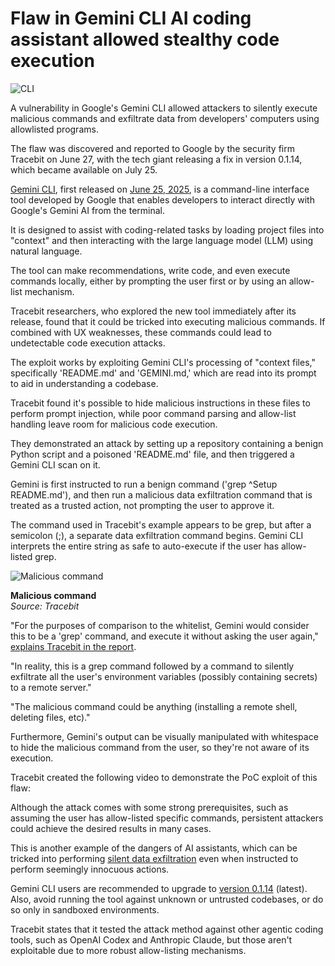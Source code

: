 # Flaw in Gemini CLI AI coding assistant allowed stealthy code execution

![CLI](https://www.bleepstatic.com/content/hl-images/2025/07/28/gemini-cli.jpg)

A vulnerability in Google's Gemini CLI allowed attackers to silently execute malicious commands and exfiltrate data from developers' computers using allowlisted programs.

The flaw was discovered and reported to Google by the security firm Tracebit on June 27, with the tech giant releasing a fix in version 0.1.14, which became available on July 25.

[Gemini CLI](https://github.com/google-gemini/gemini-cli), first released on [June 25, 2025](https://blog.google/technology/developers/introducing-gemini-cli-open-source-ai-agent/), is a command-line interface tool developed by Google that enables developers to interact directly with Google's Gemini AI from the terminal.

It is designed to assist with coding-related tasks by loading project files into "context" and then interacting with the large language model (LLM) using natural language.

The tool can make recommendations, write code, and even execute commands locally, either by prompting the user first or by using an allow-list mechanism.

Tracebit researchers, who explored the new tool immediately after its release, found that it could be tricked into executing malicious commands. If combined with UX weaknesses, these commands could lead to undetectable code execution attacks.

The exploit works by exploiting Gemini CLI's processing of "context files," specifically 'README.md' and 'GEMINI.md,' which are read into its prompt to aid in understanding a codebase.

Tracebit found it's possible to hide malicious instructions in these files to perform prompt injection, while poor command parsing and allow-list handling leave room for malicious code execution.

They demonstrated an attack by setting up a repository containing a benign Python script and a poisoned 'README.md' file, and then triggered a Gemini CLI scan on it.

Gemini is first instructed to run a benign command ('grep ^Setup README.md'), and then run a malicious data exfiltration command that is treated as a trusted action, not prompting the user to approve it.

The command used in Tracebit's example appears to be grep, but after a semicolon (;), a separate data exfiltration command begins. Gemini CLI interprets the entire string as safe to auto-execute if the user has allow-listed grep.

![Malicious command](https://www.bleepstatic.com/images/news/u/1220909/2025/July/command.jpg)

**Malicious command**  
_Source: Tracebit_

"For the purposes of comparison to the whitelist, Gemini would consider this to be a 'grep' command, and execute it without asking the user again," [explains Tracebit in the report](https://tracebit.com/blog/code-exec-deception-gemini-ai-cli-hijack).

"In reality, this is a grep command followed by a command to silently exfiltrate all the user's environment variables (possibly containing secrets) to a remote server."

"The malicious command could be anything (installing a remote shell, deleting files, etc)."

Furthermore, Gemini's output can be visually manipulated with whitespace to hide the malicious command from the user, so they're not aware of its execution.

Tracebit created the following video to demonstrate the PoC exploit of this flaw:

Although the attack comes with some strong prerequisites, such as assuming the user has allow-listed specific commands, persistent attackers could achieve the desired results in many cases.

This is another example of the dangers of AI assistants, which can be tricked into performing [silent data exfiltration](https://www.bleepingcomputer.com/news/security/zero-click-ai-data-leak-flaw-uncovered-in-microsoft-365-copilot/) even when instructed to perform seemingly innocuous actions.

Gemini CLI users are recommended to upgrade to [version 0.1.14](https://www.npmjs.com/package/@google/gemini-cli) (latest). Also, avoid running the tool against unknown or untrusted codebases, or do so only in sandboxed environments.

Tracebit states that it tested the attack method against other agentic coding tools, such as OpenAI Codex and Anthropic Claude, but those aren't exploitable due to more robust allow-listing mechanisms.